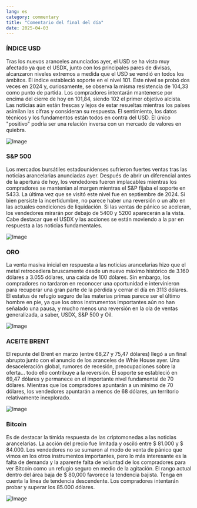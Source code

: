 ```yaml
---
lang: es
category: commentary
title: "Comentario del final del día"
date: 2025-04-03
---
```


### ÍNDICE USD

Tras los nuevos aranceles anunciados ayer, el USD se ha visto muy afectado ya que el USDX, junto con los principales pares de divisas, alcanzaron niveles extremos a medida que el USD se vendió en todos los ámbitos. El índice estableció soporte en el nivel 101. Este nivel se probó dos veces en 2024 y, curiosamente, se observa la misma resistencia de 104,33 como punto de partida. Los compradores intentarán mantenerse por encima del cierre de hoy en 101,84, siendo 102 el primer objetivo alcista. Las noticias aún están frescas y lejos de estar resueltas mientras los países asimilan las cifras y consideran su respuesta. El sentimiento, los datos técnicos y los fundamentos están todos en contra del USD. El único "positivo" podría ser una relación inversa con un mercado de valores en quiebra.

![Image](https://markleighedu.github.io/img/Apr-2025/03-Apr-2025/usdindex.jpg)

### S&P 500

Los mercados bursátiles estadounidenses sufrieron fuertes ventas tras las noticias arancelarias anunciadas ayer. Después de abrir un diferencial antes de la apertura de hoy, los vendedores fueron implacables mientras los compradores se mantenían al margen mientras el S&P fijaba el soporte en 5433. La última vez que se visitó este nivel fue en septiembre de 2024. Si bien persiste la incertidumbre, no parece haber una reversión o un alto en las actuales condiciones de liquidación. Si las ventas de pánico se aceleran, los vendedores mirarán por debajo de 5400 y 5200 aparecerán a la vista. Cabe destacar que el USDX y las acciones se están moviendo a la par en respuesta a las noticias fundamentales.  

![Image](https://markleighedu.github.io/img/Apr-2025/03-Apr-2025/sp500.jpg)

### ORO

La venta masiva inicial en respuesta a las noticias arancelarias hizo que el metal retrocediera bruscamente desde un nuevo máximo histórico de 3.160 dólares a 3.055 dólares, una caída de 100 dólares. Sin embargo, los compradores no tardaron en reconocer una oportunidad e intervinieron para recuperar una gran parte de la pérdida y cerrar el día en 3113 dólares. El estatus de refugio seguro de las materias primas parece ser el último hombre en pie, ya que los otros instrumentos importantes aún no han señalado una pausa, y mucho menos una reversión en la ola de ventas generalizada, a saber, USDX, S&P 500 y Oil.

![Image](https://markleighedu.github.io/img/Apr-2025/03-Apr-2025/gold.jpg)

### ACEITE BRENT

El repunte del Brent en marzo (entre 68,27 y 75,47 dólares) llegó a un final abrupto junto con el anuncio de los aranceles de Whie House ayer. Una desaceleración global, rumores de recesión, preocupaciones sobre la oferta... todo ello contribuye a la reversión. El soporte se estableció en 69,47 dólares y permanece en el importante nivel fundamental de 70 dólares. Mientras que los compradores apuntarán a un mínimo de 70 dólares, los vendedores apuntarán a menos de 68 dólares, un territorio relativamente inexplorado. 

![Image](https://markleighedu.github.io/img/Apr-2025/03-Apr-2025/brentoil.jpg)

### Bitcoin

Es de destacar la tímida respuesta de las criptomonedas a las noticias arancelarias. La acción del precio fue limitada y osciló entre $ 81.000 y $ 84.000. Los vendedores no se sumaron al modo de venta de pánico que vimos en los otros instrumentos importantes, pero lo más interesante es la falta de demanda y la aparente falta de voluntad de los compradores para ver Bitcoin como un refugio seguro en medio de la agitación. El rango actual dentro del área baja de $ 80,000 favorece la tendencia bajista. Tenga en cuenta la línea de tendencia descendente. Los compradores intentarán probar y superar los 85.000 dólares.

![Image](https://markleighedu.github.io/img/Apr-2025/03-Apr-2025/bitcoin.jpg)

